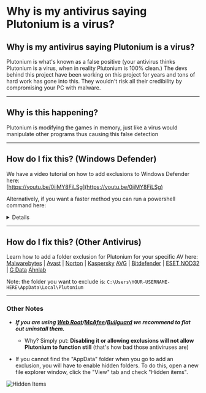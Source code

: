 # Why is my antivirus saying Plutonium is a virus?

## **Why is my antivirus saying Plutonium is a virus?**

Plutonium is what's known as a false positive (your antivirus thinks Plutonium is a virus, when in reality Plutonium is 100% clean.)
The devs behind this project have been working on this project for years and tons of hard work has gone into this. They wouldn't risk all their credibility by compromising your PC with malware.

---

## **Why is this happening?**

Plutonium is modifying the games in memory, just like a virus would manipulate other programs thus causing this false detection

---

## **How do I fix this?** (Windows Defender)

We have a video tutorial on how to add exclusions to Windows Defender here:  
[https://youtu.be/0ijMY8FiLSg](https://youtu.be/0ijMY8FiLSg)

Alternatively, if you want a faster method you can run a powershell command here:
<Details title="Powershell Command to add Windows Defender Exclusion">
The fastest way to fix this is to right click your start button and press `Windows Powershell (Admin)` and paste the following command into it:
`powershell -inputformat none -outputformat none -NonInteractive -Command Add-MpPreference -ExclusionPath "%localappdata%\Plutonium"`

Note: right click to paste.

![GIF showing how to do this](https://i.imgur.com/Ecyyy6Q.gif)

(Please note that this only tells **Windows Defender** to not flag Plutonium, if you have any other antivirus, you must refer to their documentation.)
</Details>

---

## **How do I fix this?** (Other Antivirus)

Learn how to add a folder exclusion for Plutonium for your specific AV here:
[Malwarebytes](https://support.malwarebytes.com/hc/en-us/articles/360038479234) | [Avast](https://support.avast.com/en-us/article/Antivirus-scan-exclusions/) | [Norton](https://support.norton.com/sp/en/us/home/current/solutions/v3672136) | [Kaspersky](https://support.kaspersky.com/keswin/10sp2/en-US/128138.htm)
[AVG](https://support.avg.com/SupportArticleView?l=en&urlName=AVG-Antivirus-scan-exclusions&supportType=home) | [Bitdefender](https://www.bitdefender.com/consumer/support/answer/13427/) | [ESET NOD32](https://help.eset.com/eav/14/en-US/idh_detection_exclusions.html) | [G Data](https://help.gdatasoftware.com/b2c/GDAV/2014/en/index.html?410057.htm)
[Ahnlab](https://ask.ahnlab.com/hc/en-us/articles/900003233126--V3-ALL-Let-s-learn-about-setting-up-Scan-Exclusions)

Note: the folder you want to exclude is: `C:\Users\YOUR-USERNAME-HERE\AppData\Local\Plutonium`

---

### Other Notes

* ***If you are using [Web Root](https://community.webroot.com/webroot-secureanywhere-antivirus-12/how-to-uninstall-secureanywhere-317009)/[McAfee](https://service.mcafee.com/webcenter/portal/cp/home/articleview?articleId=TS101331)/[Bullguard](https://www.bullguard.com/support/faq/other/how-do-i-uninstall-bullguard-from-my-computer.aspx) we recommend to flat out uninstall them.***

  * Why? Simply put: **Disabling it or allowing exclusions will not allow Plutonium to function still** (that's how bad those antiviruses are)


* If you cannot find the "AppData" folder when you go to add an exclusion, you will have to enable hidden folders. To do this, open a new file explorer window, click the "View" tab and check "Hidden items".

![Hidden Items](https://i.imgur.com/EUnBnHg.png)
